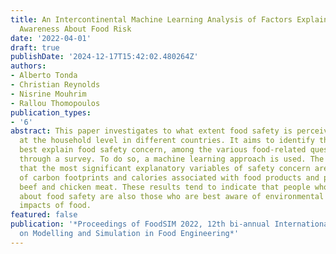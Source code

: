 ```yaml
---
title: An Intercontinental Machine Learning Analysis of Factors Explaining Consumer
  Awareness About Food Risk
date: '2022-04-01'
draft: true
publishDate: '2024-12-17T15:42:02.480264Z'
authors:
- Alberto Tonda
- Christian Reynolds
- Nisrine Mouhrim
- Rallou Thomopoulos
publication_types:
- '6'
abstract: This paper investigates to what extent food safety is perceived as a concern
  at the household level in different countries. It aims to identify the factors that
  best explain food safety concern, among the various food-related questions asked
  through a survey. To do so, a machine learning approach is used. The results show
  that the most significant explanatory variables of safety concern are the estimates
  of carbon footprints and calories associated with food products and primarily with
  beef and chicken meat. These results tend to indicate that people who are most concerned
  about food safety are also those who are best aware of environmental and nutritional
  impacts of food.
featured: false
publication: '*Proceedings of FoodSIM 2022, 12th bi-annual International Conference
  on Modelling and Simulation in Food Engineering*'
---
```


